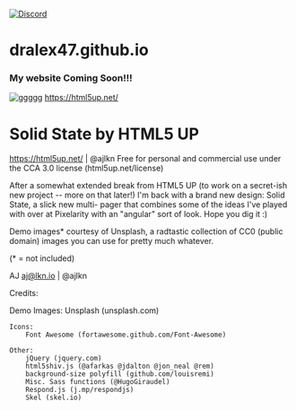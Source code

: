 [![Discord](https://discordapp.com/api/guilds/337749515711021056/widget.png)](https://discord.gg/zkBauuk)
# dralex47.github.io
### My website Coming Soon!!!
![ggggg](https://user-images.githubusercontent.com/34045802/39402315-6d429d5c-4b53-11e8-9d6a-42913d18a5d5.png)
https://html5up.net/

# Solid State by HTML5 UP
https://html5up.net/ | @ajlkn
Free for personal and commercial use under the CCA 3.0 license (html5up.net/license)


After a somewhat extended break from HTML5 UP (to work on a secret-ish new project --
more on that later!) I'm back with a brand new design: Solid State, a slick new multi-
pager that combines some of the ideas I've played with over at Pixelarity with an "angular"
sort of look. Hope you dig it :)

Demo images* courtesy of Unsplash, a radtastic collection of CC0 (public domain) images
you can use for pretty much whatever.

(* = not included)

AJ
aj@lkn.io | @ajlkn

Credits:

   Demo Images:
		Unsplash (unsplash.com)

	Icons:
		Font Awesome (fortawesome.github.com/Font-Awesome)

	Other:
		jQuery (jquery.com)
		html5shiv.js (@afarkas @jdalton @jon_neal @rem)
		background-size polyfill (github.com/louisremi)
		Misc. Sass functions (@HugoGiraudel)
		Respond.js (j.mp/respondjs)
		Skel (skel.io)
